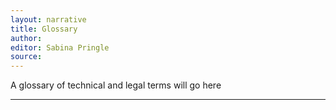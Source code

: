 ```yaml
---
layout: narrative
title: Glossary
author:
editor: Sabina Pringle
source:
---
```


A glossary of technical and legal terms will go here

---
